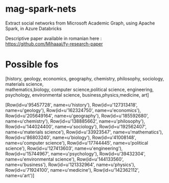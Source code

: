 # mag-spark-nets
Extract social networks from Microsoft Academic Graph, using Apache Spark, in Azure Databricks

Descriptive paper available in romanian here : https://github.com/Mihaaai/fy-research-paper


# Possible fos
[history, geology, economics, geography, chemistry, philosophy, sociology, materials science, 	
mathematics,biology, computer science,political science, engineering, psychology, environmental 
science, business,physics,medicine, art]


[Row(id=u'95457728', name=u'history'),
 Row(id=u'127313418', name=u'geology'),
 Row(id=u'162324750', name=u'economics'),
 Row(id=u'205649164', name=u'geography'),
 Row(id=u'185592680', name=u'chemistry'),
 Row(id=u'138885662', name=u'philosophy'),
 Row(id=u'144024400', name=u'sociology'),
 Row(id=u'192562407', name=u'materials science'),
 Row(id=u'33923547', name=u'mathematics'),
 Row(id=u'86803240', name=u'biology'),
 Row(id=u'41008148', name=u'computer science'),
 Row(id=u'17744445', name=u'political science'),
 Row(id=u'127413603', name=u'engineering'),
 Row(id=u'15744967', name=u'psychology'),
 Row(id=u'39432304', name=u'environmental science'),
 Row(id=u'144133560', name=u'business'),
 Row(id=u'121332964', name=u'physics'),
 Row(id=u'71924100', name=u'medicine'),
 Row(id=u'142362112', name=u'art')]